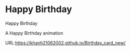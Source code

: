 # Happy Birthday
Happy Birthday

A Happy Birthday animation

URL:https://khanh21062002.github.io/Birthday_card_new/
